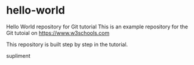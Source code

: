 # hello-world
Hello World repository for Git tutorial
This is an example repository for the Git tutoial on https://www.w3schools.com

This repository is built step by step in the tutorial.

supliment
